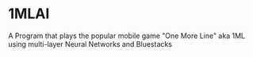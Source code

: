 # 1MLAI
A Program that plays the popular mobile game "One More Line" aka 1ML using multi-layer Neural Networks and Bluestacks
